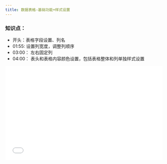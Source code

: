 ```yaml
---
title: 数据表格-基础功能+样式设置
---
```


### 知识点：

- 开头：表格字段设置、列名
- 01:55:  设置列宽度，调整列顺序
- 03:00： 左右固定列
- 04:00： 表头和表格内容颜色设置，包括表格整体和列单独样式设置

<div style="position: relative; padding: 30% 45%;">
<iframe style="position: absolute; width: 100%; height: 100%; left: 0; top: 0;" src="//player.bilibili.com/player.html?aid=1402932912&bvid=BV1ur42147SW&cid=1499519500&p=1&autoplay=0" frameborder="no" scrolling="no"></iframe>
</div>  
